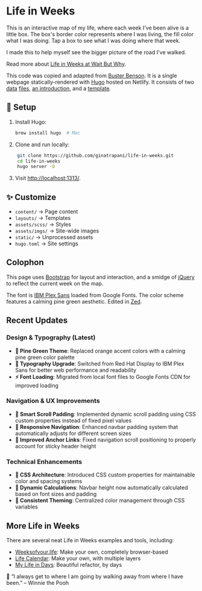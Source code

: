 # Life in Weeks

This is an interactive map of my life, where each week I've been alive is a little box. The box's border color represents where I was living, the fill color what I was doing. Tap a box to see what I was doing where that week.

I made this to help myself see the bigger picture of the road I've walked.

Read more about [Life in Weeks at Wait But Why](https://waitbutwhy.com/2014/05/life-weeks.html).

This code was copied and adapted from [Buster Benson](https://busterbenson.com/life-in-weeks). It is a single webpage statically-rendered with [Hugo](https://gohugo.io/) hosted on Netlify. It consists of two [data](data/events.yml) [files](data/colors.yml), [an introduction](content/index.md), and a [template](layouts/_default/index.html).

## 🚀 Setup

1. Install Hugo:
   ```sh
   brew install hugo  # Mac
   ```
2. Clone and run locally:
```sh
    git clone https://github.com/ginatrapani/life-in-weeks.git
    cd life-in-weeks
    hugo server -D
```
3. Visit [http://localhost:1313/](http://localhost:1313/).

## ✨ Customize

- `content/` → Page content
- `layouts/` → Templates
- `assets/scss/` → Styles
- `assets/imgs/` → Site-wide images
- `static/` → Unprocessed assets
- `hugo.toml` → Site settings

## Colophon

This page uses [Bootstrap](https://getbootstrap.com/) for layout and interaction, and a smidge of [jQuery](https://jquery.com/) to reflect the current week on the map.

The font is [IBM Plex Sans](https://fonts.google.com/specimen/IBM+Plex+Sans) loaded from Google Fonts. The color scheme features a calming pine green aesthetic. Edited in [Zed](https://zed.dev).

## Recent Updates

### Design & Typography (Latest)
- **🎨 Pine Green Theme**: Replaced orange accent colors with a calming pine green color palette
- **📝 Typography Upgrade**: Switched from Red Hat Display to IBM Plex Sans for better web performance and readability
- **⚡ Font Loading**: Migrated from local font files to Google Fonts CDN for improved loading

### Navigation & UX Improvements
- **🧭 Smart Scroll Padding**: Implemented dynamic scroll padding using CSS custom properties instead of fixed pixel values
- **📱 Responsive Navigation**: Enhanced navbar padding system that automatically adjusts for different screen sizes
- **🎯 Improved Anchor Links**: Fixed navigation scroll positioning to properly account for sticky header height

### Technical Enhancements
- **🔧 CSS Architecture**: Introduced CSS custom properties for maintainable color and spacing systems
- **📐 Dynamic Calculations**: Navbar height now automatically calculated based on font sizes and padding
- **🎨 Consistent Theming**: Centralized color management through CSS variables

## More Life in Weeks

There are several neat Life in Weeks examples and tools, including:

- [Weeksofyour.life](https://www.weeksofyour.life/): Make your own, completely browser-based
- [Life Calendar](https://lifecalendar.io): Make your own, with multiple layers
- [My Life in Days](https://days.sonnet.io/): Beautiful refactor, by days

🍯 “I always get to where I am going by walking away from where I have been.” – Winnie the Pooh
